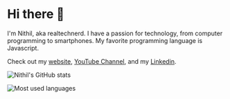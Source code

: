 # Hi there 👋

I'm Nithil, aka realtechnerd. I have a passion for technology, from computer programming to smartphones. My favorite programming language is Javascript.

Check out my [website](https://realtechnerd.github.io), [YouTube Channel](https://www.youtube.com/channel/UCX1JggjszwHCN6JNG2zwidQ), and my [Linkedin](https://www.linkedin.com/in/nithil-krishnaraj-889b161b1/).

![Nithil's GitHub stats](https://github-readme-stats.vercel.app/api?username=realtechnerd&show_icons=true&theme=dark)

![Most used languages](https://github-readme-stats.vercel.app/api/top-langs/?username=realtechnerd&layout=compact&langs_count=4&theme=dark)
